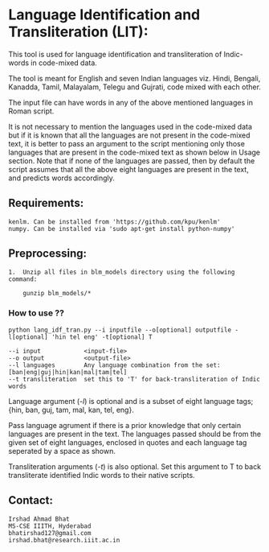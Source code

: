 # Language Identification and Transliteration (LIT): 

This tool is used for language identification and transliteration of Indic-words in code-mixed data. 

The tool is meant for English and seven Indian languages viz. Hindi, Bengali, Kanadda, Tamil, Malayalam, Telegu and Gujrati, code mixed with each other.  

The input file can have words in any of the above mentioned languages in Roman script.

It is not necessary to mention the languages used in the code-mixed data but if it is known that all the languages are not present in the code-mixed text, it is better to pass an argument to the script mentioning only those languages that are present in the code-mixed text as shown below in Usage section. Note that if none of the languages are passed, then by default the script assumes that all the above eight languages are present in the text, and predicts words accordingly.

## Requirements:

    kenlm. Can be installed from 'https://github.com/kpu/kenlm'
    numpy. Can be installed via 'sudo apt-get install python-numpy'

## Preprocessing:

    1.  Unzip all files in blm_models directory using the following command:

	    gunzip blm_models/*

### How to use ??

    python lang_idf_tran.py --i inputfile --o[optional] outputfile -l[optional] 'hin tel eng' -t[optional] T

    --i input            <input-file>
    --o output           <output-file>
    --l languages        Any language combination from the set: [ban|eng|guj|hin|kan|mal|tam|tel]
    --t transliteration  set this to 'T' for back-transliteration of Indic words

Language argument (-*l*) is optional and is a subset of eight language tags; {hin, ban, guj, tam, mal, kan, tel, eng}.

Pass language agrument if there is a prior knowledge that only certain languages are present in the text. The languages passed should be from the given set of eight languages, enclosed in quotes and each language tag seperated by a space as shown. 

Transliteration arguments (-*t*) is also optional. Set this argument to T to back transliterate identified Indic words to their native scripts.



## Contact:

    Irshad Ahmad Bhat
    MS-CSE IIITH, Hyderabad
    bhatirshad127@gmail.com
    irshad.bhat@research.iiit.ac.in

